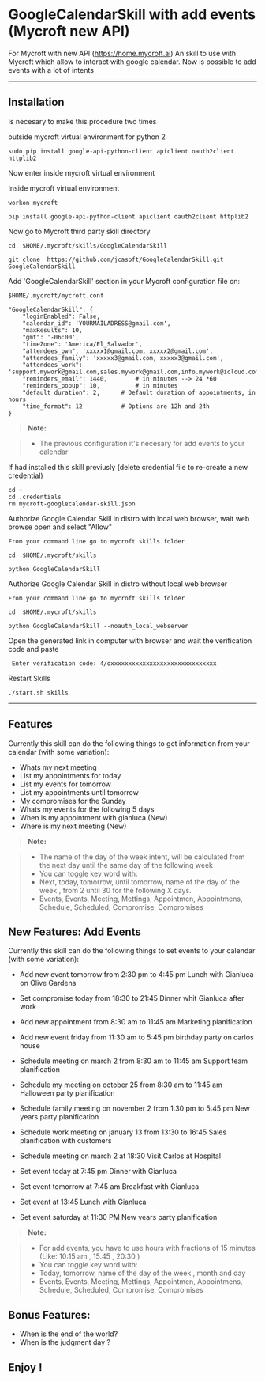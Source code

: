 **GoogleCalendarSkill with add events (Mycroft new API)**
===================

For Mycroft with new API (https://home.mycroft.ai)
An skill to use with Mycroft which allow to interact with google calendar.
Now is possible to add events with a lot of intents

----------


Installation
-------------------
Is necesary to make this procedure two times

outside mycroft virtual environment for python 2

    sudo pip install google-api-python-client apiclient oauth2client httplib2


Now enter inside mycroft virtual environment

Inside mycroft virtual environment

    workon mycroft

    pip install google-api-python-client apiclient oauth2client httplib2


Now go to Mycroft third party skill directory

    cd  $HOME/.mycroft/skills/GoogleCalendarSkill

    git clone  https://github.com/jcasoft/GoogleCalendarSkill.git GoogleCalendarSkill

<i class="icon-cog"></i>Add 'GoogleCalendarSkill' section in your Mycroft configuration file on:

    $HOME/.mycroft/mycroft.conf

	"GoogleCalendarSkill": {
		"loginEnabled": False,
		"calendar_id": 'YOURMAILADRESS@gmail.com',
		"maxResults": 10,
		"gmt": '-06:00',
		"timeZone": 'America/El_Salvador',
		"attendees_own": 'xxxxx1@gmail.com, xxxxx2@gmail.com',
		"attendees_family": 'xxxxx3@gmail.com, xxxxx3@gmail.com',
		"attendees_work": 'support.mywork@gmail.com,sales.mywork@gmail.com,info.mywork@icloud.com'
		"reminders_email": 1440,  		# in minutes --> 24 *60
		"reminders_popup": 10,    		# in minutes
		"default_duration": 2,		# Default duration of appointments, in hours
		"time_format": 12 			# Options are 12h and 24h
	}


> **Note:**

> - The previous configuration it's necesary for add events to your calendar


If had installed this skill previusly (delete credential file to re-create a new credential)

    cd ~
    cd .credentials
    rm mycroft-googlecalendar-skill.json


Authorize Google Calendar Skill in distro with local web browser, wait web browse open and select "Allow"

    From your command line go to mycroft skills folder

    cd  $HOME/.mycroft/skills

    python GoogleCalendarSkill

	
Authorize Google Calendar Skill in distro without local web browser

    From your command line go to mycroft skills folder

    cd  $HOME/.mycroft/skills

    python GoogleCalendarSkill --noauth_local_webserver

Open the generated link in computer with browser and wait the verification code and paste

     Enter verification code: 4/oxxxxxxxxxxxxxxxxxxxxxxxxxxxxxx   



Restart Skills

    ./start.sh skills

----------

Features
--------------------

Currently this skill can do the following things to get information from your calendar (with some variation):

- Whats my next meeting
- List my appointments for today
- List my events for tomorrow
- List my appointments until tomorrow
- My compromises for the Sunday
- Whats my events for the following 5 days
- When is my appointment with gianluca (New)
- Where is my next meeting (New)


> **Note:**

> - The name of the day of the week intent, will be calculated from the next day until the same day of the following week
> - You can toggle key word with:
> - Next, today, tomorrow, until tomorrow, name of the day of the week , from 2 until 30 for the following X days.
> - Events, Events, Meeting, Mettings, Appointmen, Appointmens, Schedule, Scheduled, Compromise, Compromises


New Features: Add Events
--------------------

Currently this skill can do the following things to set events to your calendar (with some variation):

- Add new event tomorrow from 2:30 pm to 4:45 pm Lunch with Gianluca on Olive Gardens
- Set compromise today from 18:30 to 21:45 Dinner whit Gianluca after work
- Add new appointment from 8:30 am to 11:45 am Marketing planification
- Add new event friday from 11:30 am to 5:45 pm birthday party on carlos house

- Schedule meeting on march 2 from 8:30 am to 11:45 am Support team planification
- Schedule my meeting on october 25 from 8:30 am to 11:45 am Halloween party planification
- Schedule family meeting on november 2 from 1:30 pm to 5:45 pm New years party planification
- Schedule work meeting on january 13 from 13:30 to 16:45  Sales planification with customers
- Schedule meeting on march 2 at 18:30 Visit Carlos at Hospital

- Set event today at 7:45 pm Dinner with Gianluca
- Set event tomorrow at 7:45 am Breakfast with Gianluca
- Set event at 13:45 Lunch with Gianluca
- Set event saturday at 11:30 PM New years party planification



> **Note:**

> - For add events, you have to use hours with fractions of 15 minutes (Like: 10:15 am , 15.45 , 20:30 )
> - You can toggle key word with:
> - Today, tomorrow, name of the day of the week , month and day
> - Events, Events, Meeting, Mettings, Appointmen, Appointmens, Schedule, Scheduled, Compromise, Compromises


Bonus Features: 
--------------------
- When is the end of the world?
- When is the judgment day ?



**Enjoy !**
--------